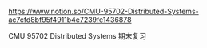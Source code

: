 https://www.notion.so/CMU-95702-Distributed-Systems-ac7cfd8bf95f4911b4e7239fe1436878



CMU 95702 Distributed Systems 期末复习
